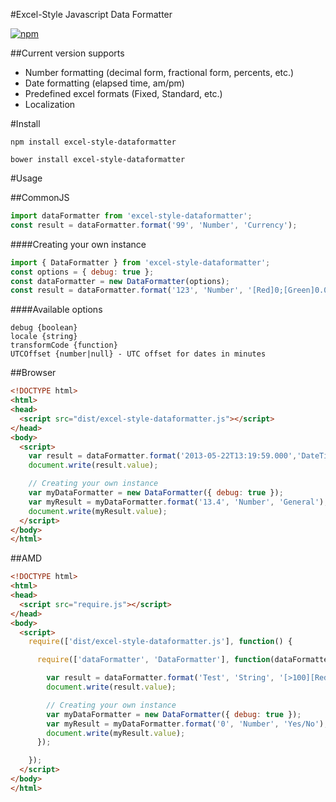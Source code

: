 #Excel-Style Javascript Data Formatter

[![npm](https://img.shields.io/npm/v/excel-style-dataformatter.svg?maxAge=2592000)](https://www.npmjs.org/package/excel-style-dataformatter)

##Current version supports
- Number formatting (decimal form, fractional form, percents, etc.)
- Date formatting (elapsed time, am/pm)
- Predefined excel formats (Fixed, Standard, etc.)
- Localization

#Install

```
npm install excel-style-dataformatter
```

```
bower install excel-style-dataformatter
```

#Usage

##CommonJS

```js
import dataFormatter from 'excel-style-dataformatter';
const result = dataFormatter.format('99', 'Number', 'Currency');
```

####Creating your own instance
```js
import { DataFormatter } from 'excel-style-dataformatter';
const options = { debug: true };
const dataFormatter = new DataFormatter(options);
const result = dataFormatter.format('123', 'Number', '[Red]0;[Green]0.0');
```

####Available options
```
debug {boolean}
locale {string}
transformCode {function}
UTCOffset {number|null} - UTC offset for dates in minutes
```

##Browser

```html
<!DOCTYPE html>
<html>
<head>
  <script src="dist/excel-style-dataformatter.js"></script>
</head>
<body>
  <script>
    var result = dataFormatter.format('2013-05-22T13:19:59.000','DateTime','yyyy mm dd');
    document.write(result.value);

    // Creating your own instance
    var myDataFormatter = new DataFormatter({ debug: true });
    var myResult = myDataFormatter.format('13.4', 'Number', 'General');
    document.write(myResult.value);
  </script>
</body>
</html>
```

##AMD

```html
<!DOCTYPE html>
<html>
<head>
  <script src="require.js"></script>
</head>
<body>
  <script>
    require(['dist/excel-style-dataformatter.js'], function() {

      require(['dataFormatter', 'DataFormatter'], function(dataFormatter, DataFormatter) {

        var result = dataFormatter.format('Test', 'String', '[>100][Red]0.0;[>10][Green]-0;[Blue]"Zero";@');
        document.write(result.value);

        // Creating your own instance
        var myDataFormatter = new DataFormatter({ debug: true });
        var myResult = myDataFormatter.format('0', 'Number', 'Yes/No');
        document.write(myResult.value);
      });

    });
  </script>
</body>
</html>
```
